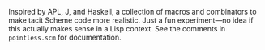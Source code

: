 Inspired by APL, J, and Haskell, a collection of macros and combinators to make tacit Scheme code more realistic. Just a fun experiment—no idea if this actually makes sense in a Lisp context. See the comments in `pointless.scm` for documentation.
